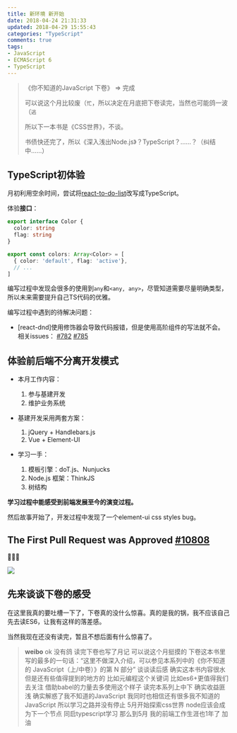 ```yaml
---
title: 新环境 新开始
date: 2018-04-24 21:31:33
updated: 2018-04-29 15:55:43
categories: "TypeScript"
comments: true
tags:
- JavaScript
- ECMAScript 6
- TypeScript
---
```


<!-- no node -->

<!-- more -->

>《你不知道的JavaScript 下卷》 => 完成
>
>可以说这个月比较废（`忙`，所以决定在月底把下卷读完，当然也可能鸽一波（`逃`
>
>所以下一本书是《CSS世界》，不谈。
>
>书债快还完了，所以《深入浅出Node.js》？TypeScript？……？（纠结中……）


## TypeScript初体验

月初利用空余时间，尝试将[react-to-do-list](https://github.com/zongzi531/react-to-do-list)改写成TypeScript。

体验**接口**：

```typescript
export interface Color {
  color: string
  flag: string
}

export const colors: Array<Color> = [
  { color: 'default', flag: 'active'},
  // ...
]
```

编写过程中发现会很多的使用到`any`和`<any, any>`，尽管知道需要尽量明确类型，所以未来需要提升自己TS代码的优雅。

编写过程中遇到的待解决问题：

* [react-dnd]使用修饰器会导致代码报错，但是使用高阶组件的写法就不会。 相关issues： [#782](https://github.com/react-dnd/react-dnd/issues/782)  [#785](https://github.com/react-dnd/react-dnd/issues/785)

## 体验前后端不分离开发模式

* 本月工作内容：
  1. 参与基建开发
  2. 维护业务系统

* 基建开发采用两套方案：
  1. jQuery + Handlebars.js
  2. Vue + Element-UI

* 学习一手：
  1. 模板引擎：doT.js、Nunjucks
  2. Node.js 框架：ThinkJS
  3. 树结构

**学习过程中能感受到前端发展至今的演变过程。**

然后故事开始了，开发过程中发现了一个element-ui css styles bug。

## The First Pull Request was Approved [#10808](https://github.com/ElemeFE/element/pull/10808)

:tada::tada::tada:

![](/gallery/新环境-新开始/pic.jpeg)

## 先来谈谈下卷的感受

在这里我真的要吐槽一下了，下卷真的没什么惊喜。真的是我的锅，我不应该自己先去读ES6，让我有这样的落差感。

当然我现在还没有读完，暂且不想后面有什么惊喜了。

>**weibo**
>ok 没有鸽 读完下卷也写了月记 可以说这个月挺摸的 下卷这本书里写的最多的一句话：“这里不做深入介绍，可以参见本系列中的《你不知道的 JavaScript（上/中卷）》的第 N 部分” 谈谈读后感 确实这本书内容很水 但是还有些值得提到的地方的 比如元编程这个关键词 比如es6+更值得我们去关注 借助babel的力量去多使用这个样子 读完本系列上中下 确实收益匪浅 确实解惑了我不知道的JavaScript 我同时也相信还有很多我不知道的JavaScript 所以学习之路并没有停止 5月开始探索css世界 node应该会成为下一个节点 同启typescript学习 那么到5月 我的前端工作生涯也1年了 加油
